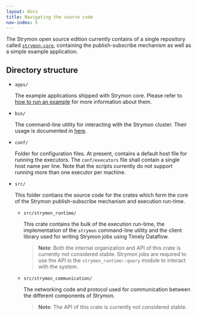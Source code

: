 ```yaml
---
layout: docs
title: Navigating the source code
nav-index: 5
---
```


The Strymon open source edition currently contains of a single repository
called [`strymon-core`](https://github.com/strymon-system/strymon-core),
containing the publish-subscribe mechanism as well as a simple
example application.

## Directory structure

 - `apps/`
   
   The example applications shipped with Strymon core. Please refer to
   [how to run an example](running-the-example) for more information about
   them.

 - `bin/`
 
   The command-line utility for interacting with the Strymon cluster. Their
   usage is documented in [here](command-line-interface).
   
 - `conf/`
 
   Folder for configuration files. At present, contains a default host file
   for running the executors. The `conf/executors` file shall contain a
   single host name per line. Note that the scripts currently do not 
   support running more than one executor per machine.

 - `src/`
 
   This folder contians the source code for the crates which form the core of
   the Strymon publish-subscribe mechanism and execution run-time.

   - `src/strymon_runtime/`
   
      This crate contains the bulk of the execution run-time, the
      implementation of the `strymon` command-line utility and the client
      library used for writing Strymon jobs using Timely Dataflow.

      > **Note**: Both the internal organization and API of this crate is
      > currently not considered stable. Strymon jobs are required to use the
      > API in the `strymon_runtime::query` module to interact with the system.

   - `src/strymon_communication/`
   
     The networking code and protocol used for communication between the
     different components of Strymon.
     
      > **Note**: The API of this crate is currently not considered stable.
